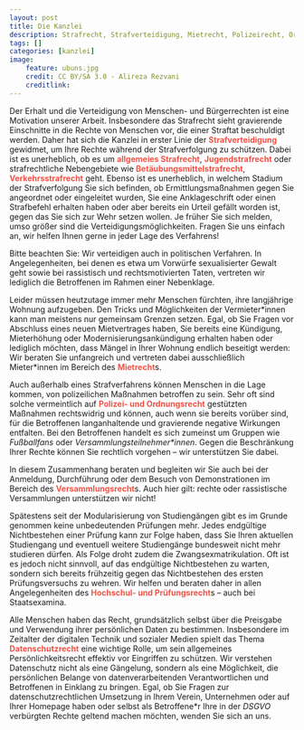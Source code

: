 ```yaml
---
layout: post
title: Die Kanzlei
description: Strafrecht, Strafverteidigung, Mietrecht, Polizeirecht, Ordnungsrecht, Versammlungsrecht, Hochschulrecht, Prüfungsrecht, Datenschutzrecht
tags: []
categories: [kanzlei]
image:
    feature: ubuns.jpg
    credit: CC BY/SA 3.0 - Alireza Rezvani
    creditlink: 
---
```


Der Erhalt und die Verteidigung von Menschen- und Bürgerrechten ist eine Motivation unserer Arbeit. Insbesondere das Strafrecht sieht gravierende Einschnitte in die Rechte von Menschen vor, die einer Straftat beschuldigt werden. Daher hat sich die Kanzlei in erster Linie der <span style="color:#F45145">**Strafverteidigung**</span> gewidmet, um Ihre Rechte während der Strafverfolgung zu schützen. Dabei ist es unerheblich, ob es um <span style="color:#F45145">**allgemeies Strafrecht**</span>, <span style="color:#F45145">**Jugendstrafrecht**</span> oder strafrechtliche Nebengebiete wie <span style="color:#F45145">**Betäubungsmittelstrafrecht**</span>, <span style="color:#F45145">**Verkehrsstrafrecht**</span> geht. Ebenso ist es unerheblich, in welchem Stadium der Strafverfolgung Sie sich befinden, ob Ermittlungsmaßnahmen gegen Sie angeordnet oder eingeleitet wurden, Sie eine Anklageschrift oder einen Strafbefehl erhalten haben oder aber bereits ein Urteil gefällt worden ist, gegen das Sie sich zur Wehr setzen wollen. Je früher Sie sich melden, umso größer sind die Verteidigungsmöglichkeiten. Fragen Sie uns einfach an, wir helfen Ihnen gerne in jeder Lage des Verfahrens!

Bitte beachten Sie: Wir verteidigen auch in politischen Verfahren. In Angelegenheiten, bei denen es etwa um Vorwürfe sexualisierter Gewalt geht sowie bei rassistisch und rechtsmotivierten Taten, vertreten wir lediglich die Betroffenen im Rahmen einer Nebenklage.

Leider müssen heutzutage immer mehr Menschen fürchten, ihre langjährige Wohnung aufzugeben. Den Tricks und Möglichkeiten der Vermieter\*innen kann man meistens nur gemeinsam Grenzen setzen. Egal, ob Sie Fragen vor Abschluss eines neuen Mietvertrages haben, Sie bereits eine Kündigung, Mieterhöhung oder Modernisierungsankündigung erhalten haben oder lediglich möchten, dass Mängel in Ihrer Wohnung endlich beseitigt werden: Wir beraten Sie unfangreich und vertreten dabei ausschließlich Mieter\*innen im Bereich des <span style="color:#F45145">**Mietrecht**</span>s.

Auch außerhalb eines Strafverfahrens können Menschen in die Lage kommen, von polizeilichen Maßnahmen betroffen zu sein. Sehr oft sind solche vermeintlich auf <span style="color:#F45145">**Polizei- und Ordnungsrecht**</span> gestützten Maßnahmen rechtswidrig und können, auch wenn sie bereits vorüber sind, für die Betroffenen langanhaltende und gravierende negative Wirkungen entfalten. Bei den Betroffenen handelt es sich zumeinst um Gruppen wie *Fußballfans* oder *Versammlungsteilnehmer\*innen*. Gegen die Beschränkung Ihrer Rechte können Sie rechtlich vorgehen – wir unterstützen Sie dabei.

In diesem Zusammenhang beraten und begleiten wir Sie auch bei der Anmeldung, Durchführung oder dem Besuch von Demonstrationen im Bereich des <span style="color:#F45145">**Versammlungsrecht**</span>s. Auch hier gilt: rechte oder rassistische Versammlungen unterstützen wir nicht!

Spätestens seit der Modularisierung von Studiengängen gibt es im Grunde genommen keine unbedeutenden Prüfungen mehr. Jedes endgültige Nichtbestehen einer Prüfung kann zur Folge haben, dass Sie Ihren aktuellen Studiengang und eventuell weitere Studiengänge bundesweit nicht mehr studieren dürfen. Als Folge droht zudem die Zwangsexmatrikulation. Oft ist es jedoch nicht sinnvoll, auf das endgültige Nichtbestehen zu warten, sondern sich bereits frühzeitig gegen das Nichtbestehen des ersten Prüfungsversuchs zu wehren. Wir helfen und beraten daher in allen Angelegenheiten des <span style="color:#F45145">**Hochschul- und Prüfungsrecht**</span>s – auch bei Staatsexamina.

Alle Menschen haben das Recht, grundsätzlich selbst über die Preisgabe und Verwendung ihrer persönlichen Daten zu bestimmen. Insbesondere im Zeitalter der digitalen Technik und sozialer Medien spielt das Thema <span style="color:#F45145">**Datenschutzrecht**</span> eine wichtige Rolle, um sein allgemeines Persönlichkeitsrecht effektiv vor Eingriffen zu schützen. Wir verstehen Datenschutz nicht als eine Gängelung, sondern als eine Möglichkeit, die persönlichen Belange von datenverarbeitenden Verantwortlichen und Betroffenen in Einklang zu bringen. Egal, ob Sie Fragen zur datenschutzrechtlichen Umsetzung in Ihrem Verein, Unternehmen oder auf Ihrer Homepage haben oder selbst als Betroffene\*r Ihre in der *DSGVO* verbürgten Rechte geltend machen möchten, wenden Sie sich an uns.

